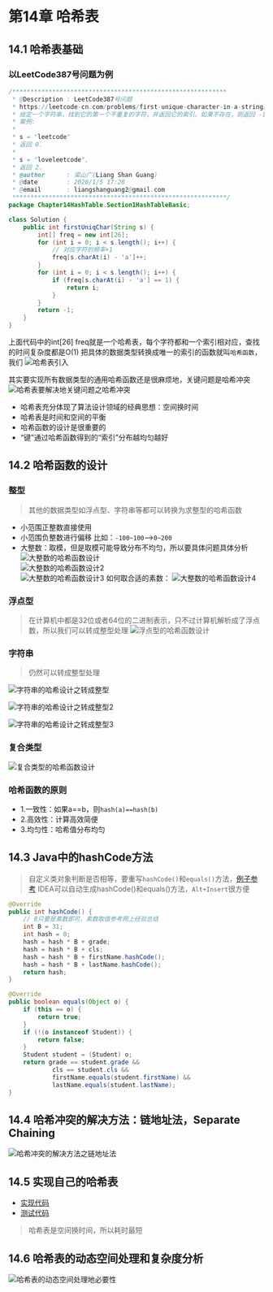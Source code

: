 # 第14章 哈希表
## 14.1 哈希表基础
### 以LeetCode387号问题为例
```java
/***********************************************************
 * @Description : LeetCode387号问题
 * https://leetcode-cn.com/problems/first-unique-character-in-a-string/
 * 给定一个字符串，找到它的第一个不重复的字符，并返回它的索引。如果不存在，则返回 -1
 * 案例:
 *
 * s = "leetcode"
 * 返回 0.
 *
 * s = "loveleetcode",
 * 返回 2.
 * @author      : 梁山广(Liang Shan Guang)
 * @date        : 2020/1/5 17:28
 * @email       : liangshanguang2@gmail.com
 ***********************************************************/
package Chapter14HashTable.Section1HashTableBasic;

class Solution {
    public int firstUniqChar(String s) {
        int[] freq = new int[26];
        for (int i = 0; i < s.length(); i++) {
            // 对应字符的频率+1
            freq[s.charAt(i) - 'a']++;
        }
        for (int i = 0; i < s.length(); i++) {
            if (freq[s.charAt(i) - 'a'] == 1) {
                return i;
            }
        }
        return -1;
    }
}
```
上面代码中的int[26] freq就是一个哈希表，每个字符都和一个索引相对应，查找的时间复杂度都是O(1)
把具体的数据类型转换成唯一的索引的函数就叫`哈希函数`，我们
![哈希表引入](images/第14章_哈希表/哈希表引入.png)

其实要实现所有数据类型的通用哈希函数还是很麻烦地，关键问题是哈希冲突
![哈希表要解决地关键问题之哈希冲突](images/第14章_哈希表/哈希表要解决地关键问题之哈希冲突.png)

+ 哈希表充分体现了算法设计领域的经典思想：空间换时间
+ 哈希表是时间和空间的平衡
+ 哈希函数的设计是很重要的
+ “键”通过哈希函数得到的“索引”分布越均匀越好

## 14.2 哈希函数的设计

### 整型
> 其他的数据类型如浮点型、字符串等都可以转换为求整型的哈希函数
+ 小范围正整数直接使用
+ 小范围负整数进行偏移 比如：`-100~100`-->`0~200`
+ 大整数：取模，但是取模可能导致分布不均匀，所以要具体问题具体分析
  ![大整数的哈希函数设计](images/第14章_哈希表/大整数的哈希函数设计.png)
  <br/>
  ![大整数的哈希函数设计2](images/第14章_哈希表/大整数的哈希函数设计2.png)
  <br/>
  ![大整数的哈希函数设计3](images/第14章_哈希表/大整数的哈希函数设计3.png)
  如何取合适的素数：
  ![大整数的哈希函数设计4](images/第14章_哈希表/大整数的哈希函数设计4.png)
### 浮点型
> 在计算机中都是32位或者64位的二进制表示，只不过计算机解析成了浮点数，所以我们可以转成整型处理
![浮点型的哈希函数设计](images/第14章_哈希表/浮点型的哈希函数设计.png)

### 字符串
> 仍然可以转成整型处理

![字符串的哈希设计之转成整型](images/第14章_哈希表/字符串的哈希设计之转成整型.png)

![字符串的哈希设计之转成整型2](images/第14章_哈希表/字符串的哈希设计之转成整型2.png)

![字符串的哈希设计之转成整型3](images/第14章_哈希表/字符串的哈希设计之转成整型3.png)

### 复合类型
![复合类型的哈希函数设计](images/第14章_哈希表/复合类型的哈希函数设计.png)

### 哈希函数的原则
+ 1.一致性：如果a==b，则`hash(a)==hash(b)`
+ 2.高效性：计算高效简便
+ 3.均匀性：哈希值分布均匀

## 14.3 Java中的hashCode方法
> 自定义类对象判断是否相等，要重写`hashCode()`和`equals()`方法，[例子参考](src/main/java/Chapter14HashTable/Section3HashCodeInJDK/Student.java)
>IDEA可以自动生成hashCode()和equals()方法，`Alt+Insert`很方便
```java
@Override
public int hashCode() {
    // B只要是素数即可，素数取值参考网上经验总结
    int B = 31;
    int hash = 0;
    hash = hash * B + grade;
    hash = hash * B + cls;
    hash = hash * B + firstName.hashCode();
    hash = hash * B + lastName.hashCode();
    return hash;
}

@Override
public boolean equals(Object o) {
    if (this == o) {
        return true;
    }
    if (!(o instanceof Student)) {
        return false;
    }
    Student student = (Student) o;
    return grade == student.grade &&
            cls == student.cls &&
            firstName.equals(student.firstName) &&
            lastName.equals(student.lastName);
}
```

## 14.4 哈希冲突的解决方法：链地址法，Separate Chaining
![哈希冲突的解决方法之链地址法](images/第14章_哈希表/哈希冲突的解决方法之链地址法.png)

##  14.5 实现自己的哈希表
+ [实现代码](src/main/java/Chapter14HashTable/Section5MyHashTable/HashTable.java)
+ [测试代码](src/main/java/Chapter14HashTable/Section5MyHashTable/Main.java)
 > 哈希表是空间换时间，所以耗时最短

## 14.6 哈希表的动态空间处理和复杂度分析
![哈希表的动态空间处理地必要性](images/第14章_哈希表/哈希表的动态空间处理地必要性.png)


